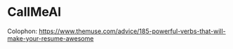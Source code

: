 # CallMeAl

Colophon:
https://www.themuse.com/advice/185-powerful-verbs-that-will-make-your-resume-awesome

